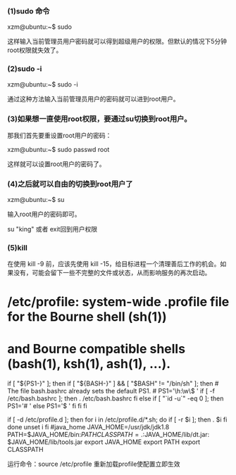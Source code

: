 ### (1)sudo 命令  

xzm@ubuntu:~$  sudo

这样输入当前管理员用户密码就可以得到超级用户的权限。但默认的情况下5分钟root权限就失效了。

### (2)sudo -i

xzm@ubuntu:~$  sudo -i

通过这种方法输入当前管理员用户的密码就可以进到root用户。

### (3)如果想一直使用root权限，要通过su切换到root用户。

那我们首先要重设置root用户的密码：

xzm@ubuntu:~$  sudo passwd root

这样就可以设置root用户的密码了。

### (4)之后就可以自由的切换到root用户了

xzm@ubuntu:~$  su

输入root用户的密码即可。

su "king" 或者 exit回到用户权限

### (5)kill

在使用 kill -9 前，应该先使用 kill -15，给目标进程一个清理善后工作的机会。如果没有，可能会留下一些不完整的文件或状态，从而影响服务的再次启动。







# /etc/profile: system-wide .profile file for the Bourne shell (sh(1))
# and Bourne compatible shells (bash(1), ksh(1), ash(1), ...).

if [ "${PS1-}" ]; then
  if [ "${BASH-}" ] && [ "$BASH" != "/bin/sh" ]; then
    # The file bash.bashrc already sets the default PS1.
    # PS1='\h:\w\$ '
    if [ -f /etc/bash.bashrc ]; then
      . /etc/bash.bashrc
    fi
  else
    if [ "`id -u`" -eq 0 ]; then
      PS1='# '
    else
      PS1='$ '
    fi
  fi
fi

if [ -d /etc/profile.d ]; then
  for i in /etc/profile.d/*.sh; do
    if [ -r $i ]; then
      . $i
    fi
  done
  unset i
fi
#java_home
JAVA_HOME=/usr/jdk/jdk1.8
      PATH=$JAVA_HOME/bin:$PATH
      CLASSPATH=.:$JAVA_HOME/lib/dt.jar:
      $JAVA_HOME/lib/tools.jar
      export JAVA_HOME
      export PATH
      export CLASSPATH







运行命令：source /etc/profile 重新加载profile使配置立即生效

